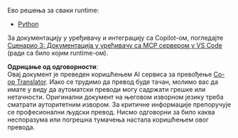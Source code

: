 <!--
CO_OP_TRANSLATOR_METADATA:
{
  "original_hash": "c8c1a74c74f6c2d42d511daf12d0b6c5",
  "translation_date": "2025-07-14T06:35:15+00:00",
  "source_file": "09-CaseStudy/docs-mcp/solution/README.md",
  "language_code": "sr"
}
-->
Ево решења за сваки runtime:
- [Python](./python/README.md)

За документацију у уређивачу и интеграцију са Copilot-ом, погледајте [Сценарио 3: Документација у уређивачу са MCP сервером у VS Code](./scenario3/README.md) (ради са било којим runtime-ом).

**Одрицање од одговорности**:  
Овај документ је преведен коришћењем AI сервиса за превођење [Co-op Translator](https://github.com/Azure/co-op-translator). Иако се трудимо да превод буде тачан, молимо вас да имате у виду да аутоматски преводи могу садржати грешке или нетачности. Оригинални документ на његовом изворном језику треба сматрати ауторитетним извором. За критичне информације препоручује се професионални људски превод. Нисмо одговорни за било каква неспоразума или погрешна тумачења настала коришћењем овог превода.